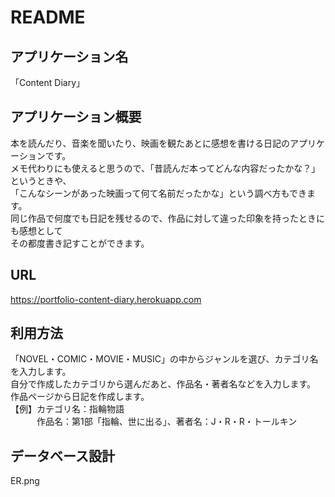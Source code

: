 # README
## アプリケーション名
「Content Diary」  
## アプリケーション概要
本を読んだり、音楽を聞いたり、映画を観たあとに感想を書ける日記のアプリケーションです。  
メモ代わりにも使えると思うので、「昔読んだ本ってどんな内容だったかな？」というときや、  
「こんなシーンがあった映画って何て名前だったかな」という調べ方もできます。  
同じ作品で何度でも日記を残せるので、作品に対して違った印象を持ったときにも感想として  
その都度書き記すことができます。  
## URL
https://portfolio-content-diary.herokuapp.com
## 利用方法
「NOVEL・COMIC・MOVIE・MUSIC」の中からジャンルを選び、カテゴリ名を入力します。  
自分で作成したカテゴリから選んだあと、作品名・著者名などを入力します。  
作品ページから日記を作成します。  
【例】カテゴリ名：指輪物語  
　　　作品名：第1部「指輪、世に出る」、著者名：J・R・R・トールキン  
## データベース設計
ER.png
